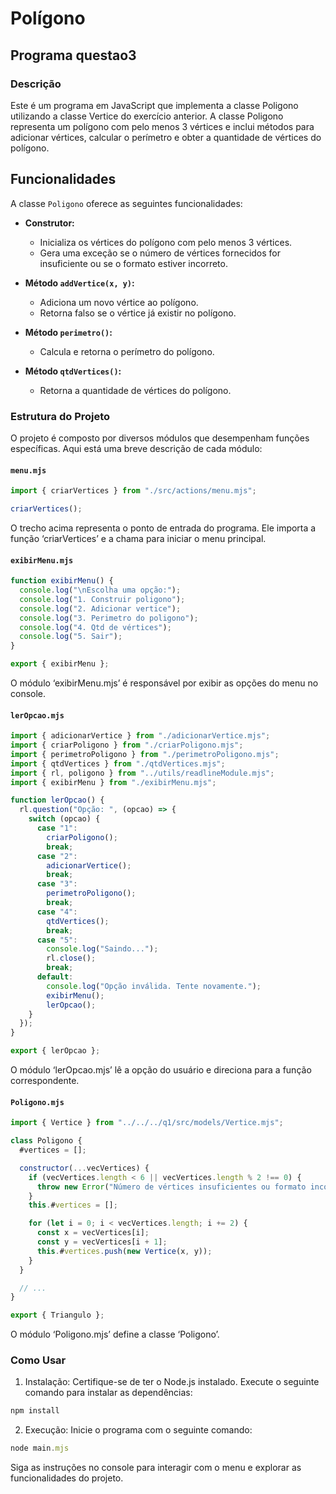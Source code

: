 # Polígono

## Programa questao3

### Descrição
Este é um programa em JavaScript que implementa a classe Poligono utilizando a classe Vertice do exercício anterior. A classe Poligono representa um polígono com pelo menos 3 vértices e inclui métodos para adicionar vértices, calcular o perímetro e obter a quantidade de vértices do polígono.

## Funcionalidades

A classe `Poligono` oferece as seguintes funcionalidades:

- **Construtor:**
  - Inicializa os vértices do polígono com pelo menos 3 vértices.
  - Gera uma exceção se o número de vértices fornecidos for insuficiente ou se o formato estiver incorreto.

- **Método `addVertice(x, y)`:**
  - Adiciona um novo vértice ao polígono.
  - Retorna falso se o vértice já existir no polígono.

- **Método `perimetro()`:**
  - Calcula e retorna o perímetro do polígono.

- **Método `qtdVertices()`:**
  - Retorna a quantidade de vértices do polígono.

### Estrutura do Projeto

O projeto é composto por diversos módulos que desempenham funções específicas. Aqui está uma breve descrição de cada módulo:

#### `menu.mjs`

```javascript
import { criarVertices } from "./src/actions/menu.mjs";

criarVertices();
```
O trecho acima representa o ponto de entrada do programa. Ele importa a função &lsquo;criarVertices&rsquo; e a chama para iniciar o menu principal.

#### `exibirMenu.mjs`

```javascript
function exibirMenu() {
  console.log("\nEscolha uma opção:");
  console.log("1. Construir poligono");
  console.log("2. Adicionar vertice");
  console.log("3. Perimetro do poligono");
  console.log("4. Qtd de vértices");
  console.log("5. Sair");
}

export { exibirMenu };
```
O módulo &lsquo;exibirMenu.mjs&rsquo; é responsável por exibir as opções do menu no console.

#### `lerOpcao.mjs`

```javascript
import { adicionarVertice } from "./adicionarVertice.mjs";
import { criarPoligono } from "./criarPoligono.mjs";
import { perimetroPoligono } from "./perimetroPoligono.mjs";
import { qtdVertices } from "./qtdVertices.mjs";
import { rl, poligono } from "../utils/readlineModule.mjs";
import { exibirMenu } from "./exibirMenu.mjs";

function lerOpcao() {
  rl.question("Opção: ", (opcao) => {
    switch (opcao) {
      case "1":
        criarPoligono();
        break;
      case "2":
        adicionarVertice();
        break;
      case "3":
        perimetroPoligono();
        break;
      case "4":
        qtdVertices();
        break;
      case "5":
        console.log("Saindo...");
        rl.close();
        break;
      default:
        console.log("Opção inválida. Tente novamente.");
        exibirMenu();
        lerOpcao();
    }
  });
}

export { lerOpcao };
```
O módulo &lsquo;lerOpcao.mjs&rsquo; lê a opção do usuário e direciona para a função correspondente.

#### `Poligono.mjs`

```javascript
import { Vertice } from "../../../q1/src/models/Vertice.mjs";

class Poligono {
  #vertices = [];

  constructor(...vecVertices) {
    if (vecVertices.length < 6 || vecVertices.length % 2 !== 0) {
      throw new Error("Número de vértices insuficientes ou formato incorreto!");
    }
    this.#vertices = [];

    for (let i = 0; i < vecVertices.length; i += 2) {
      const x = vecVertices[i];
      const y = vecVertices[i + 1];
      this.#vertices.push(new Vertice(x, y));
    }
  }

  // ...
}

export { Triangulo };
```
O módulo &lsquo;Poligono.mjs&rsquo; define a classe &lsquo;Poligono&rsquo;.

### Como Usar
1. Instalação:
Certifique-se de ter o Node.js instalado. Execute o seguinte comando para instalar as dependências:
```javascript
npm install
```

2. Execução:
Inicie o programa com o seguinte comando:
```javascript
node main.mjs
```

Siga as instruções no console para interagir com o menu e explorar as funcionalidades do projeto.